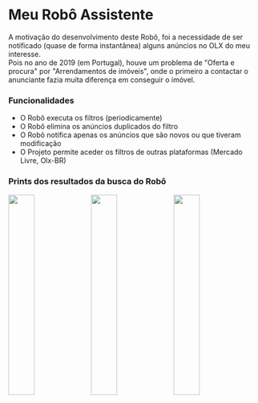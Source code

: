<h1>Meu Robô Assistente</h1>
<p>A motivação do desenvolvimento deste Robô, foi a necessidade de ser notificado (quase de forma instantânea) alguns anúncios no OLX do meu interesse.<br>
    Pois no ano de 2019 (em Portugal), houve um problema de "Oferta e procura" por "Arrendamentos de imóveis", onde o primeiro a contactar o anunciante fazia muita diferença em conseguir o imóvel.</p>

<h3>Funcionalidades</h3>
<ul>
  <li>O Robô executa os filtros (periodicamente)</li>
  <li>O Robô elimina os anúncios duplicados do filtro</li>
  <li>O Robô notifica apenas os anúncios que são novos ou que tiveram modificação</li>
  <li>O Projeto permite aceder os filtros de outras plataformas (Mercado Livre, Olx-BR)</li>
</ul>

<h3>Prints dos resultados da busca do Robô</h3>
<div>
  <img width="32%" src="https://img.techpowerup.org/200406/screenshot-20200406-093934-com-appmybot.jpg">
  <img width="32%" src="https://img.techpowerup.org/200406/screenshot-20200406-093914-com-appmybot.jpg">
  <img width="32%" src="https://img.techpowerup.org/200406/screenshot-20200406-093826-com-appmybot.jpg">
</div>
